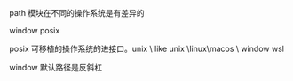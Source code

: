 path 模块在不同的操作系统是有差异的  

window  posix  

posix 可移植的操作系统的进接口。unix \ like unix \linux\macos \ window wsl  


window 默认路径是反斜杠  